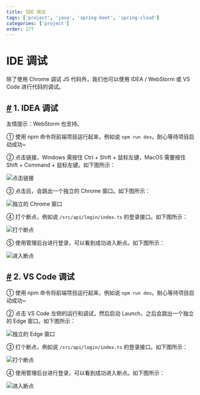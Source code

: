 ```yaml
---
title: IDE 调试
tags: ['project', 'java', 'spring-boot', 'spring-cloud']
categories: ['project']
order: 177
---
```

# IDE 调试

除了使用 Chrome 调试 JS 代码外，我们也可以使用 IDEA / WebStorm 或 VS Code 进行代码的调试。

 ## [#](#_1-idea-调试) 1. IDEA 调试

 友情提示：WebStorm 也支持。

 ① 使用 npm 命令将前端项目运行起来，例如说 `npm run dev`。耐心等待项目启动成功~

 ② 点击链接，Windows 需按住 Ctrl + Shift + 鼠标左键，MacOS 需要按住 Shift + Command + 鼠标左键。如下图所示：

 ![点击链接](https://cloud.iocoder.cn/img/Vue3/IDE%E8%B0%83%E8%AF%95/idea-01.png)

 ③ 点击后，会跳出一个独立的 Chrome 窗口。如下图所示：

 ![独立的 Chrome 窗口](https://cloud.iocoder.cn/img/Vue3/IDE%E8%B0%83%E8%AF%95/idea-02.png)

 ④ 打个断点，例如说 `/src/api/login/index.ts` 的登录接口。如下图所示：

 ![打个断点](https://cloud.iocoder.cn/img/Vue3/IDE%E8%B0%83%E8%AF%95/idea-03.png)

 ⑤ 使用管理后台进行登录，可以看到成功进入断点。如下图所示：

 ![进入断点](https://cloud.iocoder.cn/img/Vue3/IDE%E8%B0%83%E8%AF%95/idea-04.png)

 ## [#](#_2-vs-code-调试) 2. VS Code 调试

 ① 使用 npm 命令将前端项目运行起来，例如说 `npm run dev`。耐心等待项目启动成功~

 ② 点击 VS Code 左侧的运行和调试，然后启动 Launch，之后会跳出一个独立的 Edge 窗口。如下图所示：

 ![独立的 Edge 窗口](https://cloud.iocoder.cn/img/Vue3/IDE%E8%B0%83%E8%AF%95/vscode-01.png)

 ③ 打个断点，例如说 `/src/api/login/index.ts` 的登录接口。如下图所示：

 ![打个断点](https://cloud.iocoder.cn/img/Vue3/IDE%E8%B0%83%E8%AF%95/vscode-02.png)

 ④ 使用管理后台进行登录，可以看到成功进入断点。如下图所示：

 ![进入断点](https://cloud.iocoder.cn/img/Vue3/IDE%E8%B0%83%E8%AF%95/vscode-03.png)


